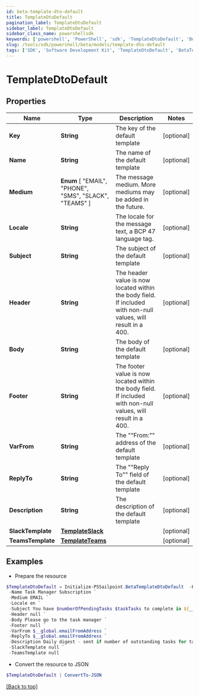 ```yaml
---
id: beta-template-dto-default
title: TemplateDtoDefault
pagination_label: TemplateDtoDefault
sidebar_label: TemplateDtoDefault
sidebar_class_name: powershellsdk
keywords: ['powershell', 'PowerShell', 'sdk', 'TemplateDtoDefault', 'BetaTemplateDtoDefault'] 
slug: /tools/sdk/powershell/beta/models/template-dto-default
tags: ['SDK', 'Software Development Kit', 'TemplateDtoDefault', 'BetaTemplateDtoDefault']
---
```



# TemplateDtoDefault

## Properties

Name | Type | Description | Notes
------------ | ------------- | ------------- | -------------
**Key** | **String** | The key of the default template | [optional] 
**Name** | **String** | The name of the default template | [optional] 
**Medium** |  **Enum** [  "EMAIL",    "PHONE",    "SMS",    "SLACK",    "TEAMS" ] | The message medium. More mediums may be added in the future. | [optional] 
**Locale** | **String** | The locale for the message text, a BCP 47 language tag. | [optional] 
**Subject** | **String** | The subject of the default template | [optional] 
**Header** | **String** | The header value is now located within the body field. If included with non-null values, will result in a 400. | [optional] 
**Body** | **String** | The body of the default template | [optional] 
**Footer** | **String** | The footer value is now located within the body field. If included with non-null values, will result in a 400. | [optional] 
**VarFrom** | **String** | The ""From:"" address of the default template | [optional] 
**ReplyTo** | **String** | The ""Reply To"" field of the default template | [optional] 
**Description** | **String** | The description of the default template | [optional] 
**SlackTemplate** | [**TemplateSlack**](template-slack) |  | [optional] 
**TeamsTemplate** | [**TemplateTeams**](template-teams) |  | [optional] 

## Examples

- Prepare the resource
```powershell
$TemplateDtoDefault = Initialize-PSSailpoint.BetaTemplateDtoDefault  -Key cloud_manual_work_item_summary `
 -Name Task Manager Subscription `
 -Medium EMAIL `
 -Locale en `
 -Subject You have $numberOfPendingTasks $taskTasks to complete in ${__global.productName}. `
 -Header null `
 -Body Please go to the task manager `
 -Footer null `
 -VarFrom $__global.emailFromAddress `
 -ReplyTo $__global.emailFromAddress `
 -Description Daily digest - sent if number of outstanding tasks for task owner &gt; 0 `
 -SlackTemplate null `
 -TeamsTemplate null
```

- Convert the resource to JSON
```powershell
$TemplateDtoDefault | ConvertTo-JSON
```


[[Back to top]](#) 

